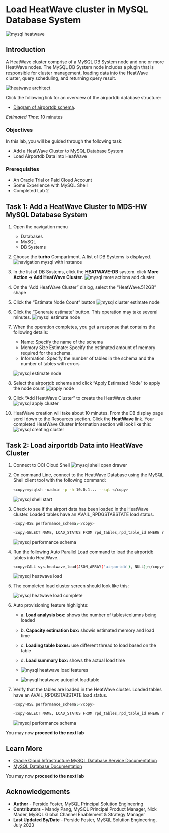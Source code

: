 # Load HeatWave cluster in MySQL Database System

![mysql heatwave](./images/mysql-heatwave-logo.jpg "mysql heatwave")

## Introduction

A HeatWave cluster comprise of a MySQL DB System node and one or more HeatWave nodes. The MySQL DB System node includes a plugin that is responsible for cluster management, loading data into the HeatWave cluster, query scheduling, and returning query result.

![heatwave architect](./images/mysql-heatwave-architecture.png "heatwave architect ")

Click the following link for an overview of the airportdb database structure:

- [Diagram of airportdb schema](https://dev.mysql.com/doc/airportdb/en/airportdb-structure.html).

_Estimated Time:_ 10 minutes

### Objectives

In this lab, you will be guided through the following task:

- Add a HeatWave Cluster to MySQL Database System
- Load Airportdb Data into HeatWave

### Prerequisites

- An Oracle Trial or Paid Cloud Account
- Some Experience with MySQL Shell
- Completed Lab 2

## Task 1: Add a HeatWave Cluster to MDS-HW MySQL Database System

1. Open the navigation menu  
    - Databases
    - MySQL
    - DB Systems
2. Choose the **turbo** Compartment. A list of DB Systems is displayed.
    ![navigation mysql with instance](./images/navigation-mysql-with-instance.png "navigation mysql with instance")

3. In the list of DB Systems, click the **HEATWAVE-DB** system. click **More Action ->  Add HeatWave Cluster**.
    ![mysql more actions add cluster](./images/mysql-more-actions-add-cluster.png " mysql more actions add cluster")

4. On the “Add HeatWave Cluster” dialog, select the “HeatWave.512GB” shape

5. Click the “Estimate Node Count” button
    ![mysql cluster estimate node](./images/mysql-cluster-estimate-node.png "mysql cluster estimate node ")

6. Click the “Generate estimate” button. This operation may take several minutes.
    ![mysql estimate node](./images/mysql-estimate-node.png "mysql estimate node ")

7. When the operation completes, you get a response that contains the following details:

    - Name: Specify the name of the schema
    - Memory Size Estimate: Specify the estimated amount of memory required for the schema.
    - Information: Specify the number of tables in the schema and the number of tables with errors

    ![mysql estimate node](./images/mysql-generate-estimate.png "mysql estimate node ")

8. Select the airportdb schema and click “Apply Estimated Node” to apply the node count
    ![apply node](./images/mysql-apply-node.png "apply node")

9. Click “Add HeatWave Cluster” to create the HeatWave cluster
    ![mysql apply cluster](./images/mysql-apply-cluster.png " mysql apply cluster")

10. HeatWave creation will take about 10 minutes. From the DB display page scroll down to the Resources section. Click the **HeatWave** link. Your completed HeatWave Cluster Information section will look like this:
    ![mysql creating cluster](./images/mysql-creating-cluster.png "mysql creating cluster ")

## Task 2: Load airportdb Data into HeatWave Cluster

1. Connect to OCI Cloud Shell
    ![mysql shell open drawer](./images/cloudshell-console-drawer.png "cloudshell console drawer")

2. On command Line, connect to the HeatWave Database using the MySQL Shell client tool with the following command:

     ```bash
    <copy>mysqlsh -uadmin -p -h 10.0.1... --sql </copy>
    ```

    ![mysql shell start](./images/mysql-shell-start.png "mysql shell start ")

3. Check to see if the airport data has been loaded in the HeatWave cluster. Loaded tables have an AVAIL_RPDGSTABSTATE load status.

     ```bash
    <copy>USE performance_schema;</copy>
    ```

     ```bash
    <copy>SELECT NAME, LOAD_STATUS FROM rpd_tables,rpd_table_id WHERE rpd_tables.ID = rpd_table_id.ID;</copy>
    ```

    ![mysql performance schema](./images/mysql-heatwave-load-empty.png "mysql heatwave load empty ")

4. Run the following Auto Parallel Load command to load the airportdb tables into HeatWave..

     ```bash
    <copy>CALL sys.heatwave_load(JSON_ARRAY('airportdb'), NULL);</copy>
    ```

    ![mysql heatwave load](./images/mysql-heatwave-load.png "mysql heatwave load ")

5. The completed load cluster screen should look like this:

    ![mysql heatwave load complete](./images/mysql-heatwave-load-complete.png "mysql heatwave load complete ")

6. Auto provisioning feature highlights:
    - a. **Load analysis box:** shows the number of tables/columns being loaded
    - b. **Capacity estimation box:** showis estimated memory and load time
    - c. **Loading table boxes:** use different thread to load based on the table
    - d. **Load summary box:** shows the actual load time
    - ![mysql heatwave load features](./images/mysql-heatwave-load-features.png "mysql heatwave load features complete ")

    - ![mysql heatwave autopilot loadtable](./images/mysql-heatwave-autopilot-loadtable.png "mysql heatwave autopilot loadtable")

7. Verify that the tables are loaded in the HeatWave cluster. Loaded tables have an AVAIL_RPDGSTABSTATE load status.

     ```bash
    <copy>USE performance_schema;</copy>
    ```

     ```bash
    <copy>SELECT NAME, LOAD_STATUS FROM rpd_tables,rpd_table_id WHERE rpd_tables.ID = rpd_table_id.ID;</copy>
    ```

    ![mysql performance schema](./images/mysql-performance-schema.png "mysql performance schema ")

You may now **proceed to the next lab**

## Learn More

- [Oracle Cloud Infrastructure MySQL Database Service Documentation](https://docs.cloud.oracle.com/en-us/iaas/MySQL-database)
- [MySQL Database Documentation](https://www.MySQL.com)

You may now **proceed to the next lab**

## Acknowledgements

- **Author** - Perside Foster, MySQL Principal Solution Engineering
- **Contributors** - Mandy Pang, MySQL Principal Product Manager,  Nick Mader, MySQL Global Channel Enablement & Strategy Manager
- **Last Updated By/Date** - Perside Foster, MySQL Solution Engineering, July 2023